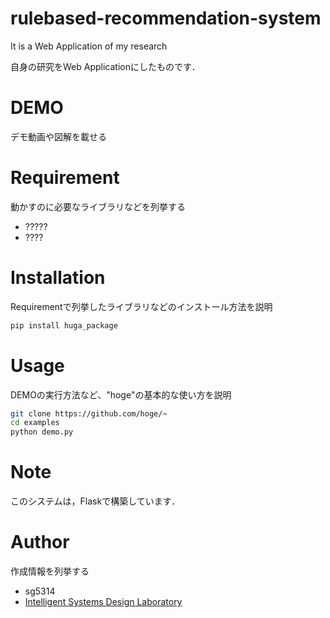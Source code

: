 # rulebased-recommendation-system 
 
It is a Web Application of my research

自身の研究をWeb Applicationにしたものです．


# DEMO
 
デモ動画や図解を載せる
 
 
# Requirement
 
動かすのに必要なライブラリなどを列挙する
 
* ?????
* ????
 
# Installation
 
Requirementで列挙したライブラリなどのインストール方法を説明
 
```bash
pip install huga_package
```
 
# Usage
 
DEMOの実行方法など、"hoge"の基本的な使い方を説明
 
```bash
git clone https://github.com/hoge/~
cd examples
python demo.py
```
 
# Note
 
このシステムは，Flaskで構築しています．
 
# Author
 
作成情報を列挙する
 
* sg5314
* [Intelligent Systems Design Laboratory](https://sites.google.com/view/doshisha-isdl)

